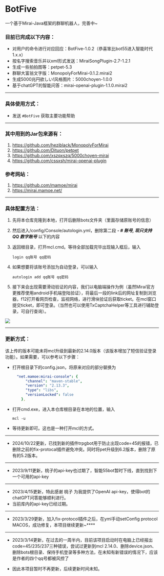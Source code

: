 # BotFive

一个基于Mirai-Java框架的群聊机器人，完善中~

### 目前已完成以下内容：<br>

- 对用户的命令进行对应回应：BotFive-1.0.2（恭喜笨比bot55进入智能时代1.x.x）<br>
- 按名字搜索音乐并以xml形式发送：MiraiSongPlugin-2.7-1.2.1<br>
- 生成一些拍拍图等：petpet-5.3<br>
- 群聊大富翁文字版：MonopolyForMirai-0.1.2.mirai2<br>
- 生成5000兆円欲しい!风格图片：5000choyen-1.0.0<br>
- 基于chatGPT的智能问答：mirai-openai-plugin-1.1.0.mirai2<br>

___

### 具体使用方式：<br>

- 发送 ```#BotFive``` 获取主要功能帮助

___

### 其中用到的Jar包来源有：

1.   <https://github.com/heziblack/MonopolyForMirai>
2.   <https://github.com/Dituon/petpet>
3.   <https://github.com/xszqxszq/5000choyen-mirai>
4.   <https://github.com/cssxsh/mirai-openai-plugin>

### 参考网站：

1.   <https://github.com/mamoe/mirai>
2.   <https://mirai.mamoe.net/>

___

### 具体配置方法：

1. 先将本仓库克隆到本地，打开后删除bots文件夹（里面存储原账号的信息）

2. 然后进入/config/Console/autologin.yml，删除第二段  ***- # 账号, 现只支持 QQ 数字账号***  以下的内容

3. 返回根目录，打开mcl.cmd。等待全部加载完毕出现输入框后，输入

   ```
   login qq账号 qq密码
   ```

4. 如果想要将该账号添加为自动登录，可以输入

   ```
   autologin add qq账号 qq密码
   ```

5. 接下来会出现需要滑动验证的内容，我们以电脑端操作为例（虽然Mirai官方更推荐使用android手机端登陆验证），将最后一段的link后的网址复制到浏览器，f12打开看网页检查，监视网络，进行滑块验证后获取ticket。在mcl窗口提交ticket，即可登录。（当然也可以使用TxCaptchaHelper等工具进行辅助登录，可自行查询）。

![](https://link.jscdn.cn/1drv/aHR0cHM6Ly8xZHJ2Lm1zL3UvcyFBaEJzbFI3bFlkOTVnVTNFc0lQOXJqQjRDdzdPP2U9N1lTcE5x.jpg)

___

### 更新方式：

该上传的版本可能未将mcl升级到最新的2.14.0版本（该版本增加了短信验证登录功能）。如果需要，可以参考以下步骤：

- 打开根目录下的config.json，将原来对应的部分替换为

  ```yml
    "net.mamoe:mirai-console": {
        "channel": "maven-stable",
        "version": "2.13.3",
        "type": "libs",
        "versionLocked": false
      },
  ```

- 打开cmd.exe，进入本仓库根目录在本地的位置，输入

  ```
  mcl -u
  ```

- 等待更新即可。这也是一种打开mcl的方式。

---

- 2024/10/22更新，已找到新的插件trpgbot用于防止出现code=45的报错，已删除之前的fix-protocal插件避免冲突。同时将pet升级到6.2版本，删除了原有的5.2版本。

---

- 2023/9/11更新，桃子的api-key也过期了，智能55bot暂时下线，直到找到下一个可用的api-key

___

- 2023/4/15更新，特此感谢 桃子 为我提供了OpenAI api-key，使得bot的chatGPT问答能够顺利进行。
- 当前库内的api-key已经过期。

___

- 2023/3/29更新，加入fix-protocol插件之后，在yml手动setConfig protocol MACOS，成功修复，本项目继续更新~****

___

- 2023/3/14更新，在过去的一周半内，目前该项目启动时在电脑上已经报出code=45/235/237三种错误，尝试过更新到mcl 2.14.0、删除device.json、删除bots根目录、保持手机登录等多种方法，在未知有新错误的情况下，应该是作者的四个qq号都被风控了

- 因此本项目暂时不再更新，后续更新时间未知。









